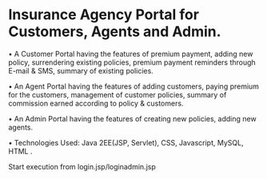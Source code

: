 # Insurance Agency Portal for Customers, Agents and Admin.

•	A Customer Portal having the features of premium payment, adding new policy, surrendering existing policies, premium payment reminders through E-mail & SMS, summary of existing policies.

•	An Agent Portal having the features of adding customers, paying premium for the customers, management of customer policies, summary of commission earned according to policy & customers.

•	An Admin Portal having the features of creating new policies, adding new agents.

•	Technologies Used: Java 2EE(JSP, Servlet), CSS, Javascript, MySQL, HTML .

Start execution from login.jsp/loginadmin.jsp
